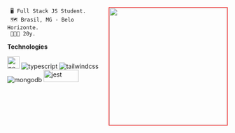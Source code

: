 ##

<img align="right" width="270" style="border: 1px solid red;" src="https://github-readme-stats.vercel.app/api/top-langs/?username=alexsandersilv&text_color=2e7fec&bg_color=00000000&hide_border=false" />
  
```
 🖥️ Full Stack JS Student.
 🗺️ Brasil, MG - Belo Horizonte.
 🧑🏽‍🚀 20y.
``` 

**Technologies**
<div>
 <img widht="80" height="28" src="https://img.shields.io/badge/Next-black?style=for-the-badge&logo=next.js&logoColor=white" alt="next js" />
 <img widht="80" src="https://img.shields.io/badge/typescript-%23007ACC.svg?style=for-the-badge&logo=typescript&logoColor=white" alt="typescript" />
 <img widht="80" src="https://img.shields.io/badge/tailwindcss-%2338B2AC.svg?style=for-the-badge&logo=tailwind-css&logoColor=white" alt="tailwindcss" />
 <img widht="80" src="https://img.shields.io/badge/MongoDB-%234ea94b.svg?style=for-the-badge&logo=mongodb&logoColor=white" alt="mongodb" />
 <img width="80" height="28" src="https://img.shields.io/badge/-jest-%23C21325?style=for-the-badge&logo=jest&logoColor=white" alt="jest" />
<div>
 

